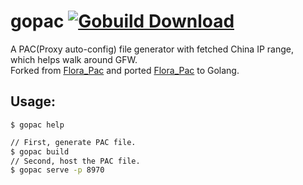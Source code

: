# gopac [![Gobuild Download](http://beta.gobuild.io/badge/github.com/futurespace/gopac/download.png)](http://beta.gobuild.io/github.com/futurespace/gopac)

A PAC(Proxy auto-config) file generator with fetched China IP range,   
which helps walk around GFW.   
Forked from [Flora_Pac][] and ported [Flora_Pac][] to Golang.


## Usage:

```
$ gopac help
```

```sh
// First, generate PAC file.
$ gopac build
// Second, host the PAC file.
$ gopac serve -p 8970
```


[Flora_Pac]: https://github.com/Leask/Flora_Pac
